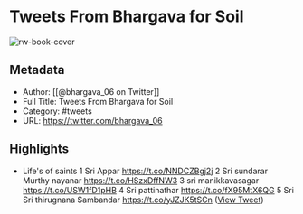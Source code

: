 # Tweets From Bhargava for Soil

![rw-book-cover](https://pbs.twimg.com/profile_images/1704107248514179072/RfurbTi6.jpg)

## Metadata
- Author: [[@bhargava_06 on Twitter]]
- Full Title: Tweets From Bhargava for Soil
- Category: #tweets
- URL: https://twitter.com/bhargava_06

## Highlights
- Life's of saints 
  1 Sri Appar 
  https://t.co/NNDCZBgj2j
  2 Sri sundarar Murthy nayanar
  https://t.co/HSzxDffNW3
  3 sri manikkavasagar
  https://t.co/USW1fD1pHB
  4 Sri pattinathar
  https://t.co/fX95MtX6QG
  5 Sri Sri thirugnana Sambandar
  https://t.co/yJZJK5tSCn ([View Tweet](https://twitter.com/bhargava_06/status/1397785801686016000))
